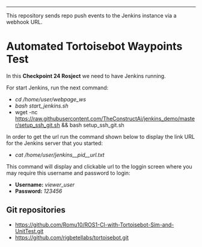 
---
This repository sends repo push events to the Jenkins instance via a webhook URL.

# Automated Tortoisebot Waypoints Test

In this **Checkpoint 24 Rosject** we need to have Jenkins running. 

For start Jenkins, run the next command:

  - *cd /home/user/webpage_ws*
  - *bash start_jenkins.sh*
  - wget -nc https://raw.githubusercontent.com/TheConstructAi/jenkins_demo/master/setup_ssh_git.sh && bash setup_ssh_git.sh

In order to get the url run the command shown below to display the link URL for the Jenkins server that you started:

  - *cat /home/user/jenkins__pid__url.txt*

This command will display and clickable url to the loggin screen where you may require this username and password to login:

  - **Username:** *viewer_user*
  - **Password:** *123456* 

## Git repositories ##

  - https://github.com/Romu10/ROS1-CI-with-Tortoisebot-Sim-and-UnitTest.git
  - https://github.com/rigbetellabs/tortoisebot.git


